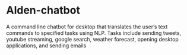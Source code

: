 # Alden-chatbot
A command line chatbot for desktop that translates the user’s text commands to specified tasks using NLP. Tasks include sending tweets, youtube streaming, google search, weather forecast, opening desktop applications, and sending emails

